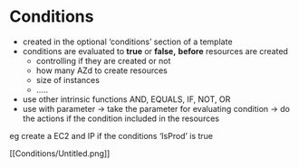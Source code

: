 # Conditions

- created in the optional ‘conditions’ section of a template
- conditions are evaluated to **true** or **false,** **before** resources are created
    - controlling if they are created or not
    - how many AZd to create resources
    - size of instances
    - …..
- use other intrinsic functions AND, EQUALS, IF, NOT, OR
- use with parameter → take the parameter for evaluating condition → do the actions if the condition included in the resources

eg create a EC2 and IP if the conditions ‘IsProd’ is true

[[Conditions/Untitled.png]]
